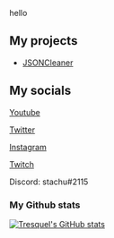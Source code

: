 hello

## My projects
- [JSONCleaner](https://github.com/Tresquel/JSONCleaner)

## My socials
[Youtube](https://www.youtube.com/channel/UCfYmEGEzFasfDZD_m8273Sw)

[Twitter](https://twitter.com/GocStasiu)

[Instagram](https://www.instagram.com/memiarka/)

[Twitch](https://www.twitch.tv/tresquelo)

Discord: stachu#2115


### My Github stats
[![Tresquel's GitHub stats](https://github-readme-stats.vercel.app/api?username=Tresquel)](https://github.com/anuraghazra/github-readme-stats)
